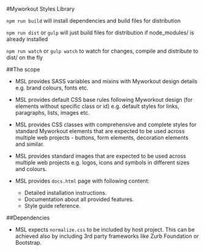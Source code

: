 #Myworkout Styles Library

``npm run build`` will install dependencies and build files for distribution

``npm run dist`` or ``gulp`` will just build files for distribution if node_modules/ is already installed

``npm run watch`` or ``gulp watch`` to watch for changes, compile and distribute to dist/ on the fly

##The scope

- MSL provides SASS variables and mixins with Myworkout design details e.g. brand colours, fonts etc.

- MSL provides default CSS base rules following Myworkout design (for elements without specific class or 
id) e.g. default styles for links, paragraphs, lists, images etc.

- MSL provides CSS classes with comprehensive and complete styles for standard Myworkout elements that are 
expected to be used across multiple web projects - buttons, form elements, decoration elements and similar.

- MSL provides standard images that are expected to be used across multiple web projects e.g. logos, icons
and symbols in different sizes and colours.

- MSL provides ``docs.html`` page with following content:

    - Detailed installation instructions.
    - Documentation about all provided features.
    - Style guide reference.
    
##Dependencies

- MSL expects ``normalize.css`` to be included by host project. This can be achieved also by including
3rd party frameworks like Zurb Foundation or Bootstrap.
